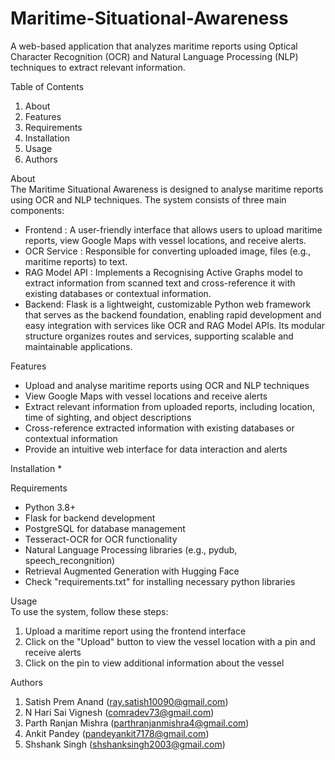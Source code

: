 # Maritime-Situational-Awareness
A web-based application that analyzes maritime reports using Optical Character Recognition (OCR) and Natural Language Processing (NLP) techniques to extract relevant information. 


Table of Contents  
1. About 
2. Features 
3. Requirements 
4. Installation 
5. Usage 
6. Authors


About  
The Maritime Situational Awareness is designed to analyse maritime reports using OCR and NLP techniques. The system consists of three main components: 

* Frontend : A user-friendly interface that allows users to upload maritime reports, view Google Maps with vessel locations, and receive alerts.
* OCR Service : Responsible for converting uploaded image,  files (e.g., maritime reports) to text.
* RAG Model API : Implements a Recognising Active Graphs model to extract information from scanned text and cross-reference it with existing databases or contextual information.
* Backend: Flask is a lightweight, customizable Python web framework that serves as the backend foundation, enabling rapid development and easy integration with services like OCR and RAG Model APIs. Its modular structure organizes routes and services, supporting scalable and maintainable applications.


Features  
* Upload and analyse maritime reports using OCR and NLP techniques
* View Google Maps with vessel locations and receive alerts
* Extract relevant information from uploaded reports, including location, time of sighting, and object descriptions
* Cross-reference extracted information with existing databases or contextual information
*  Provide an intuitive web interface for data interaction and alerts


Installation
* 

Requirements  
* Python 3.8+
* Flask for backend development
* PostgreSQL for database management
* Tesseract-OCR for OCR functionality
* Natural Language Processing libraries (e.g., pydub, speech_recongnition)
* Retrieval Augmented Generation with Hugging Face
* Check "requirements.txt" for installing necessary python libraries


Usage  
To use the system, follow these steps: 
1. Upload a maritime report using the frontend interface
2. Click on the "Upload" button to view the vessel location with a pin and receive alerts
3. Click on the pin to view additional information about the vessel


Authors
1. Satish Prem Anand (ray.satish10090@gmail.com)
2. N Hari Sai Vignesh (comradev73@gmail.com)
3. Parth Ranjan Mishra (parthranjanmishra4@gmail.com)
4. Ankit Pandey (pandeyankit7178@gmail.com)
5. Shshank Singh (shshanksingh2003@gmail.com)
